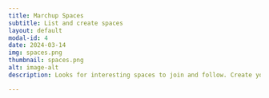```yaml
---
title: Marchup Spaces
subtitle: List and create spaces
layout: default
modal-id: 4
date: 2024-03-14
img: spaces.png
thumbnail: spaces.png
alt: image-alt
description: Looks for interesting spaces to join and follow. Create your own space with a click of a button!

---
```

